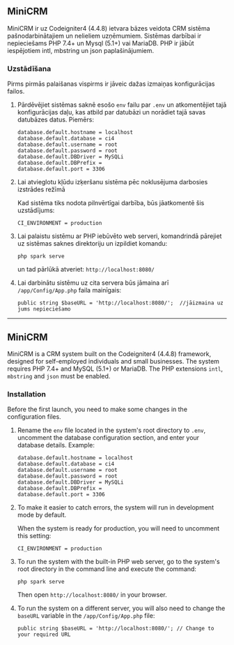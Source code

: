 
## MiniCRM

MiniCRM ir uz Codeigniter4 (4.4.8) ietvara bāzes veidota CRM sistēma pašnodarbinātajiem un nelieliem uzņēmumiem. Sistēmas darbībai ir nepieciešams PHP 7.4+ un Mysql (5.1+) vai MariaDB.
PHP ir jābūt iespējotiem intl, mbstring un json paplašinājumiem.

### Uzstādīšana

Pirms pirmās palaišanas vispirms ir jāveic dažas izmaiņas konfigurācijas failos.

1.  Pārdēvējiet sistēmas saknē esošo `env` failu par `.env` un atkomentējiet tajā konfigurācijas daļu, kas atbild par datubāzi un norādiet tajā savas datubāzes datus.
    Piemērs:

    ```
    database.default.hostname = localhost
    database.default.database = ci4
    database.default.username = root
    database.default.password = root
    database.default.DBDriver = MySQLi
    database.default.DBPrefix =
    database.default.port = 3306
    ```

2.  Lai atvieglotu kļūdu izķeršanu sistēma pēc noklusējuma darbosies izstrādes režīmā

    Kad sistēma tiks nodota pilnvērtīgai darbība, būs jāatkomentē šis uzstādījums:

    ```
    CI_ENVIRONMENT = production
    ```

3.  Lai palaistu sistēmu ar PHP iebūvēto web serveri, komandrindā pārejiet uz sistēmas saknes direktoriju un izpildiet komandu:

    ```
    php spark serve
    ```

    un tad pārlūkā atveriet: `http://localhost:8080/`
    

 4. Lai darbinātu sistēmu uz cita servera būs jāmaina arī `/app/Config/App.php` faila mainīgais:
 
    ```
    public string $baseURL = 'http://localhost:8080/';  //jāizmaina uz jums nepieciešamo
    ```


---

## MiniCRM

MiniCRM is a CRM system built on the Codeigniter4 (4.4.8) framework, designed for self-employed individuals and small businesses. The system requires PHP 7.4+ and MySQL (5.1+) or MariaDB. The PHP extensions `intl`, `mbstring` and `json` must be enabled.

### Installation

Before the first launch, you need to make some changes in the configuration files.

1. Rename the `env` file located in the system's root directory to `.env`, uncomment the database configuration section, and enter your database details.
   Example:

   ```
   database.default.hostname = localhost
   database.default.database = ci4
   database.default.username = root
   database.default.password = root
   database.default.DBDriver = MySQLi
   database.default.DBPrefix =
   database.default.port = 3306
   ```

2. To make it easier to catch errors, the system will run in development mode by default.

   When the system is ready for production, you will need to uncomment this setting:

   ```
   CI_ENVIRONMENT = production
   ```

3. To run the system with the built-in PHP web server, go to the system's root directory in the command line and execute the command:

   ```
   php spark serve
   ```

   Then open `http://localhost:8080/` in your browser.

4. To run the system on a different server, you will also need to change the `baseURL` variable in the `/app/Config/App.php` file:

   ```
   public string $baseURL = 'http://localhost:8080/'; // Change to your required URL
   ```
